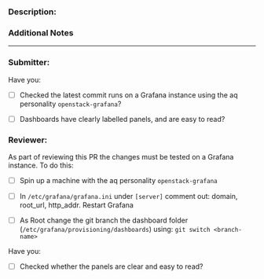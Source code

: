 ### Description:

<!--
This should be a brief description of the PR. Details should be contained in commit messages

The PR should be restricted to only two or three changes. For adding new dashboards this should be done over more than one PR due to the size of the JSON files for dashboards.

Examples of summary of changes:
- Which dashboards were updated
- If new dashboards were created, a summary of what the dashboards will show

-->

### Additional Notes

<!-- This section can be removed if not required 

-->

---

### Submitter:

Have you:

* [ ] Checked the latest commit runs on a Grafana instance using the aq personality `openstack-grafana`?
  
* [ ] Dashboards have clearly labelled panels, and are easy to read?


### Reviewer:

As part of reviewing this PR the changes must be tested on a Grafana instance. To do this:

* [ ] Spin up a machine with the aq personality `openstack-grafana`

* [ ] In `/etc/grafana/grafana.ini` under `[server]` comment out: domain, root_url, http_addr. Restart Grafana

* [ ] As Root change the git branch the dashboard folder (`/etc/grafana/provisioning/dashboards`) using: `git switch <branch-name>`
  
Have you:

* [ ] Checked whether the panels are clear and easy to read?


